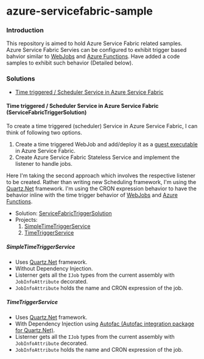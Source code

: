 # azure-servicefabric-sample  

### Introduction  
This repository is aimed to hold Azure Service Fabric related samples.  
Azure Service Fabric Servies can be configured to exhibit trigger based bahvior similar to [WebJobs](https://docs.microsoft.com/en-us/azure/app-service/web-sites-create-web-jobs) and [Azure Functions](https://docs.microsoft.com/en-us/azure/azure-functions/functions-overview). Have added a code samples to exhibit such behavior (Detailed below).  
### Solutions
- [Time triggered / Scheduler Service in Azure Service Fabric](#Time-triggered-/-Scheduler-Service-in-Azure-Service-Fabric)  
#### Time triggered / Scheduler Service in Azure Service Fabric (ServiceFabricTriggerSolution)
To create a time triggered (scheduler) Service in Azure Service Fabric, I can think of following two options.
1. Create a time triggered WebJob and add/deploy it as a [guest executable](https://docs.microsoft.com/en-us/azure/service-fabric/service-fabric-deploy-existing-app) in Azure Service Fabric. 
2. Create Azure Service Fabric Stateless Service and implement the listener to handle jobs.  

Here I'm taking the second approach which involves the respective listener to be created. Rather than writing new Scheduling framework, I'm using the [Quartz.Net](https://www.quartz-scheduler.net/) framework. I'm using the CRON expression behavior to have the behavior inline with the time trigger behavior of [WebJobs](https://docs.microsoft.com/en-us/azure/app-service/web-sites-create-web-jobs) and [Azure Functions](https://docs.microsoft.com/en-us/azure/azure-functions/functions-overview).  
- Solution: [ServiceFabricTriggerSolution](https://github.com/titodotnet/azure-servicefabric-sample/tree/master/ServiceFabricTriggerSolution)
- Projects:
   1. [SimpleTimeTriggerService](https://github.com/titodotnet/azure-servicefabric-sample/tree/master/ServiceFabricTriggerSolution/SimpleTimeTriggerService) 
   2. [TimeTriggerService](https://github.com/titodotnet/azure-servicefabric-sample/tree/master/ServiceFabricTriggerSolution/TimeTriggerService)  

##### SimpleTimeTriggerService
- Uses [Quartz.Net](https://www.quartz-scheduler.net/) framework.
- Without Dependency Injection.
- Listerner gets all the `IJob` types from the current assembly with `JobInfoAttribute` decorated.
- `JobInfoAttribute` holds the name and CRON expression of the job.  

##### TimeTriggerService
- Uses [Quartz.Net](https://www.quartz-scheduler.net/) framework.
- With Dependency Injection using [Autofac (Autofac integration package for Quartz.Net)](https://github.com/alphacloud/Autofac.Extras.Quartz).
- Listerner gets all the `IJob` types from the current assembly with `JobInfoAttribute` decorated.
- `JobInfoAttribute` holds the name and CRON expression of the job.
